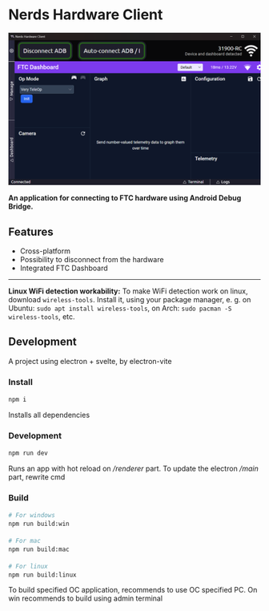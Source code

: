 # Nerds Hardware Client

![Screenshot](https://raw.githubusercontent.com/nerdsrobo/NerdsHardwareClient/refs/heads/master/NerdsHardwareClientPreview.png)

**An application for connecting to FTC hardware using Android Debug Bridge.**

## Features
 - Cross-platform
 - Possibility to disconnect from the hardware
 - Integrated FTC Dashboard

---

**Linux WiFi detection workability:**
To make WiFi detection work on linux, download `wireless-tools`. Install it, using your package manager, e. g. on Ubuntu: `sudo apt install wireless-tools`, on Arch: `sudo pacman -S wireless-tools`, etc.

## Development

A project using electron + svelte, by electron-vite

### Install

```bash
npm i
```
Installs all dependencies

### Development

```bash
npm run dev
```
Runs an app with hot reload on */renderer* part. To update the electron */main* part, rewrite cmd

### Build

```bash
# For windows
npm run build:win

# For mac
npm run build:mac

# For linux
npm run build:linux
```
To build specified OC application, recommends to use OC specified PC. On win recommends to build using admin terminal
